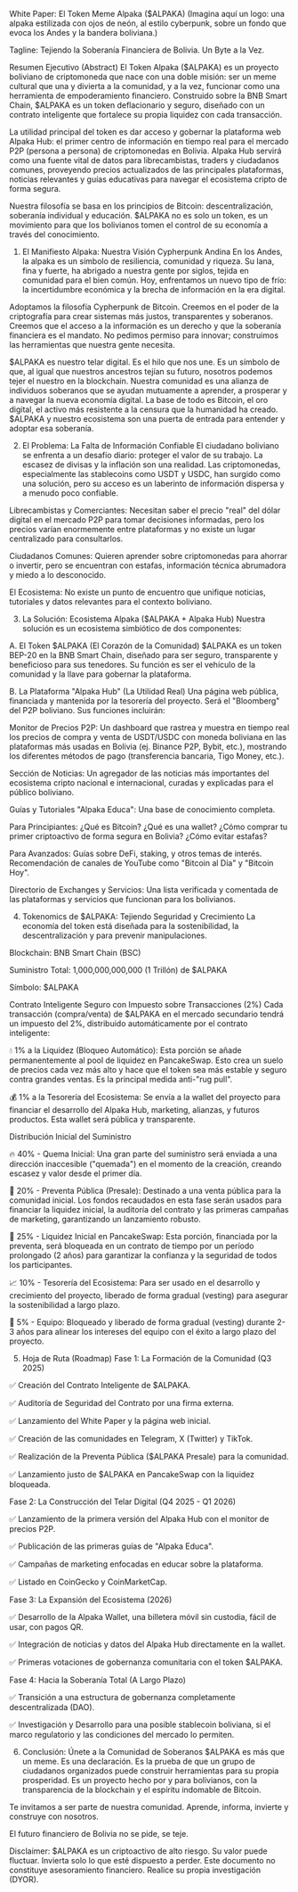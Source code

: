 White Paper: El Token Meme Alpaka ($ALPAKA)
(Imagina aquí un logo: una alpaka estilizada con ojos de neón, al estilo cyberpunk, sobre un fondo que evoca los Andes y la bandera boliviana.)

Tagline: Tejiendo la Soberanía Financiera de Bolivia. Un Byte a la Vez.

Resumen Ejecutivo (Abstract)
El Token Alpaka ($ALPAKA) es un proyecto boliviano de criptomoneda que nace con una doble misión: ser un meme cultural que una y divierta a la comunidad, y a la vez, funcionar como una herramienta de empoderamiento financiero. Construido sobre la BNB Smart Chain, $ALPAKA es un token deflacionario y seguro, diseñado con un contrato inteligente que fortalece su propia liquidez con cada transacción.

La utilidad principal del token es dar acceso y gobernar la plataforma web Alpaka Hub: el primer centro de información en tiempo real para el mercado P2P (persona a persona) de criptomonedas en Bolivia. Alpaka Hub servirá como una fuente vital de datos para librecambistas, traders y ciudadanos comunes, proveyendo precios actualizados de las principales plataformas, noticias relevantes y guías educativas para navegar el ecosistema cripto de forma segura.

Nuestra filosofía se basa en los principios de Bitcoin: descentralización, soberanía individual y educación. $ALPAKA no es solo un token, es un movimiento para que los bolivianos tomen el control de su economía a través del conocimiento.

1. El Manifiesto Alpaka: Nuestra Visión Cypherpunk Andina
En los Andes, la alpaka es un símbolo de resiliencia, comunidad y riqueza. Su lana, fina y fuerte, ha abrigado a nuestra gente por siglos, tejida en comunidad para el bien común. Hoy, enfrentamos un nuevo tipo de frío: la incertidumbre económica y la brecha de información en la era digital.

Adoptamos la filosofía Cypherpunk de Bitcoin. Creemos en el poder de la criptografía para crear sistemas más justos, transparentes y soberanos. Creemos que el acceso a la información es un derecho y que la soberanía financiera es el mandato. No pedimos permiso para innovar; construimos las herramientas que nuestra gente necesita.

$ALPAKA es nuestro telar digital. Es el hilo que nos une. Es un símbolo de que, al igual que nuestros ancestros tejían su futuro, nosotros podemos tejer el nuestro en la blockchain. Nuestra comunidad es una alianza de individuos soberanos que se ayudan mutuamente a aprender, a prosperar y a navegar la nueva economía digital. La base de todo es Bitcoin, el oro digital, el activo más resistente a la censura que la humanidad ha creado. $ALPAKA y nuestro ecosistema son una puerta de entrada para entender y adoptar esa soberanía.

2. El Problema: La Falta de Información Confiable
El ciudadano boliviano se enfrenta a un desafío diario: proteger el valor de su trabajo. La escasez de divisas y la inflación son una realidad. Las criptomonedas, especialmente las stablecoins como USDT y USDC, han surgido como una solución, pero su acceso es un laberinto de información dispersa y a menudo poco confiable.

Librecambistas y Comerciantes: Necesitan saber el precio "real" del dólar digital en el mercado P2P para tomar decisiones informadas, pero los precios varían enormemente entre plataformas y no existe un lugar centralizado para consultarlos.

Ciudadanos Comunes: Quieren aprender sobre criptomonedas para ahorrar o invertir, pero se encuentran con estafas, información técnica abrumadora y miedo a lo desconocido.

El Ecosistema: No existe un punto de encuentro que unifique noticias, tutoriales y datos relevantes para el contexto boliviano.

3. La Solución: Ecosistema Alpaka ($ALPAKA + Alpaka Hub)
Nuestra solución es un ecosistema simbiótico de dos componentes:

A. El Token $ALPAKA (El Corazón de la Comunidad)
$ALPAKA es un token BEP-20 en la BNB Smart Chain, diseñado para ser seguro, transparente y beneficioso para sus tenedores. Su función es ser el vehículo de la comunidad y la llave para gobernar la plataforma.

B. La Plataforma "Alpaka Hub" (La Utilidad Real)
Una página web pública, financiada y mantenida por la tesorería del proyecto. Será el "Bloomberg" del P2P boliviano. Sus funciones incluirán:

Monitor de Precios P2P: Un dashboard que rastrea y muestra en tiempo real los precios de compra y venta de USDT/USDC con moneda boliviana en las plataformas más usadas en Bolivia (ej. Binance P2P, Bybit, etc.), mostrando los diferentes métodos de pago (transferencia bancaria, Tigo Money, etc.).

Sección de Noticias: Un agregador de las noticias más importantes del ecosistema cripto nacional e internacional, curadas y explicadas para el público boliviano.

Guías y Tutoriales "Alpaka Educa": Una base de conocimiento completa.

Para Principiantes: ¿Qué es Bitcoin? ¿Qué es una wallet? ¿Cómo comprar tu primer criptoactivo de forma segura en Bolivia? ¿Cómo evitar estafas?

Para Avanzados: Guías sobre DeFi, staking, y otros temas de interés. Recomendación de canales de YouTube como "Bitcoin al Día" y "Bitcoin Hoy".

Directorio de Exchanges y Servicios: Una lista verificada y comentada de las plataformas y servicios que funcionan para los bolivianos.

4. Tokenomics de $ALPAKA: Tejiendo Seguridad y Crecimiento
La economía del token está diseñada para la sostenibilidad, la descentralización y para prevenir manipulaciones.

Blockchain: BNB Smart Chain (BSC)

Suministro Total: 1,000,000,000,000 (1 Trillón) de $ALPAKA

Símbolo: $ALPAKA

Contrato Inteligente Seguro con Impuesto sobre Transacciones (2%)
Cada transacción (compra/venta) de $ALPAKA en el mercado secundario tendrá un impuesto del 2%, distribuido automáticamente por el contrato inteligente:

💧 1% a la Liquidez (Bloqueo Automático): Esta porción se añade permanentemente al pool de liquidez en PancakeSwap. Esto crea un suelo de precios cada vez más alto y hace que el token sea más estable y seguro contra grandes ventas. Es la principal medida anti-"rug pull".

💰 1% a la Tesorería del Ecosistema: Se envía a la wallet del proyecto para financiar el desarrollo del Alpaka Hub, marketing, alianzas, y futuros productos. Esta wallet será pública y transparente.

Distribución Inicial del Suministro

🔥 40% - Quema Inicial: Una gran parte del suministro será enviada a una dirección inaccesible ("quemada") en el momento de la creación, creando escasez y valor desde el primer día.

📢 20% - Preventa Pública (Presale): Destinado a una venta pública para la comunidad inicial. Los fondos recaudados en esta fase serán usados para financiar la liquidez inicial, la auditoría del contrato y las primeras campañas de marketing, garantizando un lanzamiento robusto.

🥞 25% - Liquidez Inicial en PancakeSwap: Esta porción, financiada por la preventa, será bloqueada en un contrato de tiempo por un período prolongado (2 años) para garantizar la confianza y la seguridad de todos los participantes.

📈 10% - Tesorería del Ecosistema: Para ser usado en el desarrollo y crecimiento del proyecto, liberado de forma gradual (vesting) para asegurar la sostenibilidad a largo plazo.

👥 5% - Equipo: Bloqueado y liberado de forma gradual (vesting) durante 2-3 años para alinear los intereses del equipo con el éxito a largo plazo del proyecto.

5. Hoja de Ruta (Roadmap)
Fase 1: La Formación de la Comunidad (Q3 2025)

✅ Creación del Contrato Inteligente de $ALPAKA.

✅ Auditoría de Seguridad del Contrato por una firma externa.

✅ Lanzamiento del White Paper y la página web inicial.

✅ Creación de las comunidades en Telegram, X (Twitter) y TikTok.

✅ Realización de la Preventa Pública ($ALPAKA Presale) para la comunidad.

✅ Lanzamiento justo de $ALPAKA en PancakeSwap con la liquidez bloqueada.

Fase 2: La Construcción del Telar Digital (Q4 2025 - Q1 2026)

✅ Lanzamiento de la primera versión del Alpaka Hub con el monitor de precios P2P.

✅ Publicación de las primeras guías de "Alpaka Educa".

✅ Campañas de marketing enfocadas en educar sobre la plataforma.

✅ Listado en CoinGecko y CoinMarketCap.

Fase 3: La Expansión del Ecosistema (2026)

✅ Desarrollo de la Alpaka Wallet, una billetera móvil sin custodia, fácil de usar, con pagos QR.

✅ Integración de noticias y datos del Alpaka Hub directamente en la wallet.

✅ Primeras votaciones de gobernanza comunitaria con el token $ALPAKA.

Fase 4: Hacia la Soberanía Total (A Largo Plazo)

✅ Transición a una estructura de gobernanza completamente descentralizada (DAO).

✅ Investigación y Desarrollo para una posible stablecoin boliviana, si el marco regulatorio y las condiciones del mercado lo permiten.

6. Conclusión: Únete a la Comunidad de Soberanos
$ALPAKA es más que un meme. Es una declaración. Es la prueba de que un grupo de ciudadanos organizados puede construir herramientas para su propia prosperidad. Es un proyecto hecho por y para bolivianos, con la transparencia de la blockchain y el espíritu indomable de Bitcoin.

Te invitamos a ser parte de nuestra comunidad. Aprende, informa, invierte y construye con nosotros.

El futuro financiero de Bolivia no se pide, se teje.

Disclaimer: $ALPAKA es un criptoactivo de alto riesgo. Su valor puede fluctuar. Invierta solo lo que esté dispuesto a perder. Este documento no constituye asesoramiento financiero. Realice su propia investigación (DYOR).
